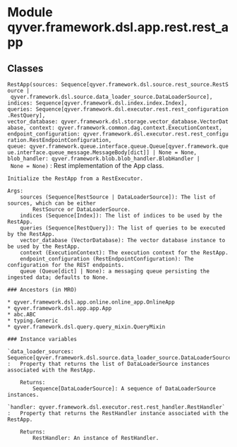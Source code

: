 Module qyver.framework.dsl.app.rest.rest_app
==================================================

Classes
-------

`RestApp(sources: Sequence[qyver.framework.dsl.source.rest_source.RestSource | qyver.framework.dsl.source.data_loader_source.DataLoaderSource], indices: Sequence[qyver.framework.dsl.index.index.Index], queries: Sequence[qyver.framework.dsl.executor.rest.rest_configuration.RestQuery], vector_database: qyver.framework.dsl.storage.vector_database.VectorDatabase, context: qyver.framework.common.dag.context.ExecutionContext, endpoint_configuration: qyver.framework.dsl.executor.rest.rest_configuration.RestEndpointConfiguration, queue: qyver.framework.queue.interface.queue.Queue[qyver.framework.queue.interface.queue_message.MessageBody[dict]] | None = None, blob_handler: qyver.framework.blob.blob_handler.BlobHandler | None = None)`
:   Rest implementation of the App class.
    
    Initialize the RestApp from a RestExecutor.
    
    Args:
        sources (Sequence[RestSource | DataLoaderSource]): The list of sources, which can be either
            RestSource or DataLoaderSource.
        indices (Sequence[Index]): The list of indices to be used by the RestApp.
        queries (Sequence[RestQuery]): The list of queries to be executed by the RestApp.
        vector_database (VectorDatabase): The vector database instance to be used by the RestApp.
        context (ExecutionContext): The execution context for the RestApp.
        endpoint_configuration (RestEndpointConfiguration): The configuration for the REST endpoints.
        queue (Queue[dict] | None): a messaging queue persisting the ingested data; defaults to None.

    ### Ancestors (in MRO)

    * qyver.framework.dsl.app.online.online_app.OnlineApp
    * qyver.framework.dsl.app.app.App
    * abc.ABC
    * typing.Generic
    * qyver.framework.dsl.query.query_mixin.QueryMixin

    ### Instance variables

    `data_loader_sources: Sequence[qyver.framework.dsl.source.data_loader_source.DataLoaderSource]`
    :   Property that returns the list of DataLoaderSource instances associated with the RestApp.
        
        Returns:
            Sequence[DataLoaderSource]: A sequence of DataLoaderSource instances.

    `handler: qyver.framework.dsl.executor.rest.rest_handler.RestHandler`
    :   Property that returns the RestHandler instance associated with the RestApp.
        
        Returns:
            RestHandler: An instance of RestHandler.
